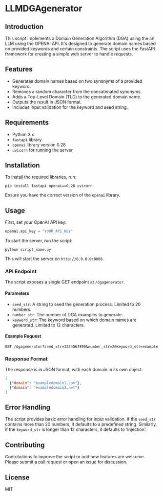 # LLMDGAgenerator

## Introduction
This script implements a Domain Generation Algorithm (DGA) using the an LLM using the OPENAI API. It's designed to generate domain names based on provided keywords and certain constraints. The script uses the FastAPI framework for creating a simple web server to handle requests.

## Features
- Generates domain names based on two synonyms of a provided keyword.
- Removes a random character from the concatenated synonyms.
- Adds a Top-Level Domain (TLD) to the generated domain name.
- Outputs the result in JSON format.
- Includes input validation for the keyword and seed string.

## Requirements
- Python 3.x
- `fastapi` library
- `openai` library version 0.28
- `uvicorn` for running the server

## Installation

To install the required libraries, run:

```
pip install fastapi openai==0.28 uvicorn
```

Ensure you have the correct version of the `openai` library.

## Usage

First, set your OpenAI API key:

```python
openai.api_key = "YOUR_API_KEY"
```

To start the server, run the script:

```
python script_name.py
```

This will start the server on `http://0.0.0.0:8000`.

### API Endpoint

The script exposes a single GET endpoint at `/dgagenerator`.

#### Parameters
- `seed_str`: A string to seed the generation process. Limited to 20 numbers.
- `number_str`: The number of DGA examples to generate.
- `keyword_str`: The keyword based on which domain names are generated. Limited to 12 characters.

#### Example Request

```
GET /dgagenerator?seed_str=1234567890&number_str=2&keyword_str=example
```

### Response Format

The response is in JSON format, with each domain in its own object:

```json
[
  {"domain": "exampledomain1.com"},
  {"domain": "exampledomain2.net"}
]
```

## Error Handling

The script provides basic error handling for input validation. If the `seed_str` contains more than 20 numbers, it defaults to a predefined string. Similarly, if the `keyword_str` is longer than 12 characters, it defaults to 'injection'.

## Contributing

Contributions to improve the script or add new features are welcome. Please submit a pull request or open an issue for discussion.

## License

MIT